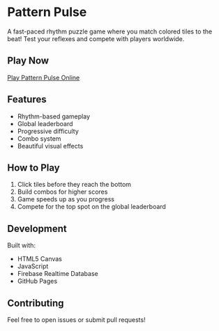 # Pattern Pulse

A fast-paced rhythm puzzle game where you match colored tiles to the beat! Test your reflexes and compete with players worldwide.

## Play Now

[Play Pattern Pulse Online](https://your-github-username.github.io/pattern-pulse)

## Features

- Rhythm-based gameplay
- Global leaderboard
- Progressive difficulty
- Combo system
- Beautiful visual effects

## How to Play

1. Click tiles before they reach the bottom
2. Build combos for higher scores
3. Game speeds up as you progress
4. Compete for the top spot on the global leaderboard

## Development

Built with:
- HTML5 Canvas
- JavaScript
- Firebase Realtime Database
- GitHub Pages

## Contributing

Feel free to open issues or submit pull requests!
